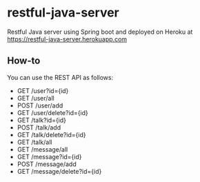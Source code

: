 # restful-java-server
Restful Java server using Spring boot and deployed on Heroku at https://restful-java-server.herokuapp.com

## How-to
You can use the REST API as follows:
* GET /user?id={id}
* GET /user/all
* POST /user/add
* GET /user/delete?id={id}
* GET /talk?id={id}
* POST /talk/add
* GET /talk/delete?id={id}
* GET /talk/all
* GET /message/all
* GET /message?id={id}
* POST /message/add
* GET /message/delete?id={id}